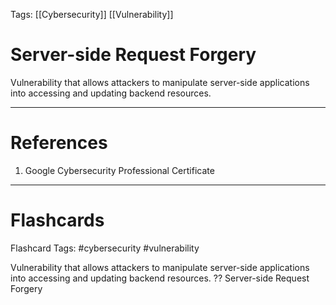 Tags: [[Cybersecurity]] [[Vulnerability]]
# Server-side Request Forgery

Vulnerability that allows attackers to manipulate server-side applications into accessing and updating backend resources.

---
# References

1. Google Cybersecurity Professional Certificate

---
# Flashcards

Flashcard Tags: #cybersecurity #vulnerability 

Vulnerability that allows attackers to manipulate server-side applications into accessing and updating backend resources.
??
Server-side Request Forgery
<!--SR:!2024-05-11,12,270!2024-05-15,11,230-->